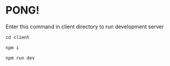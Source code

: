 # PONG!

Enter this command in client directory to run development server

```
cd client
```

```
npm i
```

```
npm run dev
```
